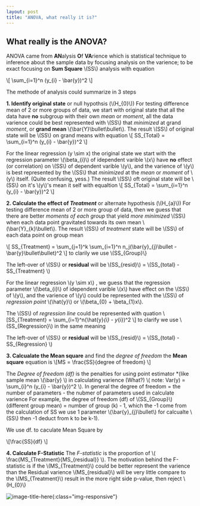 ```yaml
---
layout: post
title: "ANOVA, what really it is?"
---
```


## What really is the ANOVA?

ANOVA came from **AN**alysis **O**f **VA**rience which is statistical technique to inference about the sample data by focusing analysis on the varience; to be exact focusing on **Sum Square** \\(SS\\) analysis with equation

\\[ \sum_{i=1}^n (y\_{i} - \bar{y})^2 \\]

The methode of analysis could summarize in 3 steps

**1. Identify original state** or null hypothsis (\\(H\_{0}\\))
  For testing difference mean of 2 or more groups of data, we start with original state that all the data have **no** subgroup with their own _mean_ or _moment_, all the data varience could be best represented with \\(SS\\) that _minimized_ at grand _moment_, or **grand mean** \\(\bar{Y}\bullet\bullet\\). The result \\(SS\\) of original state will be \\(SS\\) on grand means with equation 
  \\[ SS_{Total} = \sum_{i=1}^n (y\_{i} - \bar{y})^2 \\]
    
  For the linear regression \(y \sim x\) the original state we start with the regression parameter \\(\beta\_{i}\\) of idependent varible \\(x\\) have **no** effect (or correlation) on \\(SS\\) of dependent varible \\(y\\), and the varience of \\(y\\) is best represented by the \\(SS\\) that _minimized_ at the _mean_ or _moment_ of \\(y\\) itself. (Quite confusing, yess.) The result \\(SS\\) oft original state will be \\(SS\\) on it's \\(y\\)'s mean it self with equaltion
  \\[ SS_{Total} = \sum_{i=1}^n (y\_{i} - \bar{y})^2 \\] 

**2. Calculate the effect of _Treatment_** or alternate hypothesis (\\(H\_{a}\\))
  For testing difference mean of 2 or more group of data, then we guess that there are better _moments of each group_ that yield _more minimized_ \\(SS\\) when each data point gravitated towards its own mean \\(\bar{Y}_{k}\bullet\\). The result \\(SS\\) of _treatment_ state will be \\(SS\\) of each data point on group mean 
  
  \\[ SS_{Treatment} = \sum_{j=1}^k \sum_{i=1}^n n_j(\bar{y}\_{j}\bullet - \bar{y}\bullet\bullet)^2 \\] to clarily we use \\(SS_{Group}\\}
  
  The left-over of \\(SS\\) or **residual** will be \\(SS_{resid}\\) = \\(SS_{total} - SS_{Treatment} \\)
    
  For the linear regression \\(y \sim x\\) , we guess that the regression parameter \\(\beta\_{i}\\) of idependent varible \\(x\\) have effect on the \\(SS\\) of \\(y\\), and the varience of \\(y\\) could be represented with the \\(SS\\) of _regression point_ \\(\hat{y}\\) or \\(\beta_{0} + \beta_{1}x\\).
  
  The \\(SS\\) of _regression line_ could be represented with quation
  \\[SS_{Treatment} = \sum_{i=1}^n(\hat{y}_{i} - y_{i})^2 \\] to clarify we use \\(SS_{Regression}\\) in the same meaning
  
  The left-over of \\(SS\\) or **residual** will be \\(SS_{resid}\\) = \\(SS_{total} - SS_{Regression} \\)

**3. Calcualate the Mean square** and find the _degree of freedom_
  the **Mean square** equation is
  \\[MS = \frac{SS}{degree of freedom} \\]
  
  The _Degree of freedom (df)_ is the penalties for using point estimator *(like sample mean \\(\bar{y} \\) in calculating varience (What?) \\( note: Var(y) = \sum_{i}^n (y\_{i} - \bar{y})^2 \\). In general the degree of freedom = the number of parameters - the nubmer of parameters used in calculate varience
  For example, the degree of freedom (df) of \\(SS_{Group}\\) (different group mean) = number of group (k) - 1, which the -1 come from the calculation of SS we use 1 parameter \\(\bar{y}_{j}\bullet\\) for calcualte \\(SS\\) then -1 deduct from k to be k-1).
  
  We use df. to caculate Mean Square by
  
  \\[\frac{SS}{df} \\]

**4. Calculate F-Statistic**
  The _F-statistic_ is the proportion of \\( \frac{MS_{Treatment}{MS_{residual}} \\). The motivation behind the F-statistic is if the \\(MS_{Treatment}\\) could be better represent the varience than the Residual varience \\(MS_{residual}\\) will be very little compare to the \\(MS_{Treatment}\\) result in the more right side p-value, then reject \\(H_{0}\\)
  
![image-title-here](/path/to/image.jpg){:class="img-responsive"}
